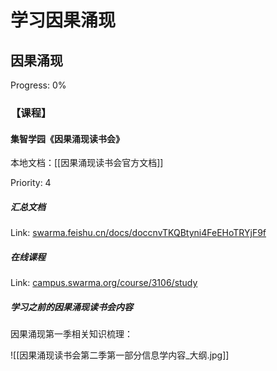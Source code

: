 # 学习因果涌现
## 因果涌现  
  
Progress: 0%  
  
### 【课程】  
  
#### 集智学园《因果涌现读书会》  

本地文档：[[因果涌现读书会官方文档]]
  
Priority: 4  
  
##### 汇总文档  
  
Link: [swarma.feishu.cn/docs/doccnvTKQBtyni4FeEHoTRYjF9f](swarma.feishu.cn/docs/doccnvTKQBtyni4FeEHoTRYjF9f) 
  
##### 在线课程  
  
Link: [campus.swarma.org/course/3106/study](campus.swarma.org/course/3106/study)
  
##### 学习之前的因果涌现读书会内容  
  
因果涌现第一季相关知识梳理：


![[因果涌现读书会第二季第一部分信息学内容_大纲.jpg]]

